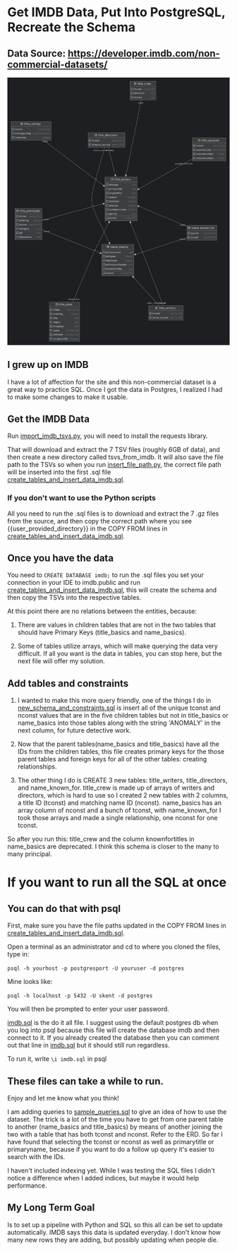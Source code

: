 # Get IMDB Data, Put Into PostgreSQL, Recreate the Schema
## Data Source: https://developer.imdb.com/non-commercial-datasets/



![ERD of Project](https://github.com/kentstephen/imdb_postgres_elt/blob/main/diagrams/imdb_schema.png)


## I grew up on IMDB

I have a lot of affection for the site and this non-commercial dataset is a great way to practice SQL. Once I got the data in Postgres, I realized I had to make some changes to make it usable.

## Get the IMDB Data

Run [import_imdb_tsvs.py](https://github.com/kentstephen/imdb_postgres_elt/blob/main/import_imdb_tsvs.py), you will need to install the requests library.

That will download and extract the 7 TSV files (roughly 6GB of data), and then create a new directory called tsvs_from_imdb. 
It will also save the file path to the TSVs so when you run [insert_file_path.py](https://github.com/kentstephen/imdb_postgres_elt/blob/main/insert_file_paths.py), the correct file path will be inserted into the first .sql file [create_tables_and_insert_data_imdb.sql](https://github.com/kentstephen/imdb_postgres_elt/blob/main/create_tables_insert_data_imdb.sql).

### If you don't want to use the Python scripts

All you need to run the .sql files is to download and extract the 7 .gz files from the source, and then copy the correct path where you see {{user_provided_directory}} in the COPY FROM lines in [create_tables_and_insert_data_imdb.sql](https://github.com/kentstephen/imdb_postgres_elt/blob/main/create_tables_insert_data_imdb.sql).

## Once you have the data

You need to ```CREATE DATABASE imdb;``` to run the .sql files you set your connection in your IDE to imdb.public and run [create_tables_and_insert_data_imdb.sql](https://github.com/kentstephen/imdb_postgres_elt/blob/main/create_tables_insert_data_imdb.sql), this will create the schema and then copy the TSVs into the respective tables. 

At this point there are no relations between the entities, because: 

1. There are values in children tables that are not in the two tables that should have Primary Keys (title_basics and name_basics).

2. Some of tables utilize arrays, which will make querying the data very difficult. If all you want is the data in tables, you can stop here, but the next file will offer my solution.

## Add tables and constraints

1. I wanted to make this more query friendly, one of the things I do in [new_schema_and_constraints.sql](https://github.com/kentstephen/imdb_postgres_elt/blob/main/new_schema_and_constraints.sql) is insert all of the unique tconst and nconst values that are in the five children tables but not in title_basics or name_basics into those tables along with the string 'ANOMALY' in the next column, for future detective work. 

2. Now that the parent tables(name_basics and title_basics) have all the IDs from the children tables, this file creates primary keys for the those parent tables and foreign keys for all of the other tables: creating relationships.

3. The other thing I do is CREATE 3 new tables: title_writers, title_directors, and name_known_for. title_crew is made up of arrays of writers and directors, which is hard to use so I created 2 new tables with 2 columns, a title ID (tconst) and matching name ID (nconst). name_basics has an array column of nconst and a bunch of tconst, with name_known_for I took those arrays and made a single relationship, one nconst for one tconst. 

So after you run this: title_crew and the column knownfortitles in name_basics are deprecated. I think this schema is closer to the many to many principal.

# If you want to run all the SQL at once

## You can do that with psql

First, make sure you have the file paths updated in the COPY FROM lines in [create_tables_and_insert_data_imdb.sql](https://github.com/kentstephen/imdb_postgres_elt/blob/main/create_tables_insert_data_imdb.sql).

Open a terminal as an administrator and cd to where you cloned the files, type in:

```psql -h yourhost -p postgresport -U youruser -d postgres```

Mine looks like:

```psql -h localhost -p 5432 -U skent -d postgres```

You will then be prompted to enter your user password.

[imdb.sql](https://github.com/kentstephen/imdb_postgres_elt/blob/main/imdb.sql) is the do it all file. I suggest using the default postgres db when you log into psql because this file will create the database imdb and then connect to it. If you already created the database then you can comment out that line in [imdb.sql](https://github.com/kentstephen/imdb_postgres_elt/blob/main/imdb.sql) but it should still run regardless.

To run it, write ```\i imdb.sql``` in psql

## These files can take a while to run.

Enjoy and let me know what you think! 

I am adding queries to [sample_queries.sql](https://github.com/kentstephen/imdb_postgres_elt/blob/main/sample_queries.sql) to give an idea of how to use the dataset. The trick is a lot of the time you have to get from one parent table to another (name_basics and title_basics) by means of another joining the two with a table that has both tconst and nconst. Refer to the ERD. So far I have found that selecting the tconst or nconst as well as primarytitle or primaryname, because if you want to do a follow up query it's easier to search with the IDs.

I haven't included indexing yet. While I was testing the SQL files I didn't notice a difference when I added indices, but maybe it would help performance.

## My Long Term Goal

Is to set up a pipeline with Python and SQL so this all can be set to update automatically. IMDB says this data is updated everyday. I don't know how many new rows they are adding, but possibly updating when people die.